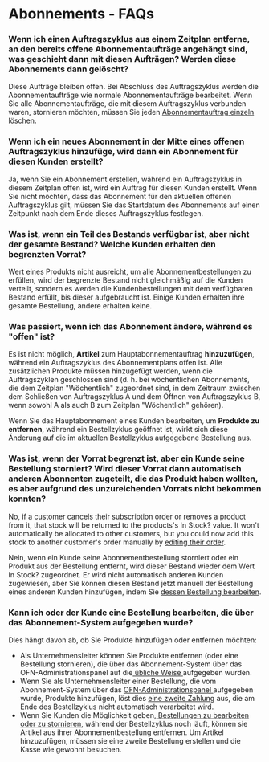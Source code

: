 # Abonnements - FAQs

### Wenn ich einen Auftragszyklus aus einem Zeitplan entferne, an den bereits offene Abonnementaufträge angehängt sind, was geschieht dann mit diesen Aufträgen? Werden diese Abonnements dann gelöscht?

Diese Aufträge bleiben offen. Bei Abschluss des Auftragszyklus werden die Abonnementaufträge wie normale Abonnementaufträge bearbeitet. Wenn Sie alle Abonnementaufträge, die mit diesem Auftragszyklus verbunden waren, stornieren möchten, müssen Sie jeden [Abonnementauftrag einzeln löschen](subscriptions-creating-and-managing-orders.md#bearbeiten-sie-das-basisabonnement).

### Wenn ich ein neues Abonnement in der Mitte eines offenen Auftragszyklus hinzufüge, wird dann ein Abonnement für diesen Kunden erstellt?

Ja, wenn Sie ein Abonnement erstellen, während ein Auftragszyklus in diesem Zeitplan offen ist, wird ein Auftrag für diesen Kunden erstellt. Wenn Sie nicht möchten, dass das Abonnement für den aktuellen offenen Auftragszyklus gilt, müssen Sie das Startdatum des Abonnements auf einen Zeitpunkt nach dem Ende dieses Auftragszyklus festlegen.

### Was ist, wenn ein Teil des Bestands verfügbar ist, aber nicht der gesamte Bestand? Welche Kunden erhalten den begrenzten Vorrat?

Wert eines Produkts nicht ausreicht, um alle Abonnementbestellungen zu erfüllen, wird der begrenzte Bestand nicht gleichmäßig auf die Kunden verteilt, sondern es werden die Kundenbestellungen mit dem verfügbaren Bestand erfüllt, bis dieser aufgebraucht ist. Einige Kunden erhalten ihre gesamte Bestellung, andere erhalten keine.

### Was passiert, wenn ich das Abonnement ändere, während es "offen" ist?

Es ist nicht möglich, **Artikel** zum Hauptabonnementauftrag **hinzuzufügen**, während ein Auftragszyklus des Abonnementplans offen ist. Alle zusätzlichen Produkte müssen hinzugefügt werden, wenn die Auftragszyklen geschlossen sind (d. h. bei wöchentlichen Abonnements, die dem Zeitplan "Wöchentlich" zugeordnet sind, in dem Zeitraum zwischen dem Schließen von Auftragszyklus A und dem Öffnen von Auftragszyklus B, wenn sowohl A als auch B zum Zeitplan "Wöchentlich" gehören).

Wenn Sie das Hauptabonnement eines Kunden bearbeiten, um **Produkte zu entfernen**, während ein Bestellzyklus geöffnet ist, wirkt sich diese Änderung auf die im aktuellen Bestellzyklus aufgegebene Bestellung aus.

### Was ist, wenn der Vorrat begrenzt ist, aber ein Kunde seine Bestellung storniert? Wird dieser Vorrat dann automatisch anderen Abonnenten zugeteilt, die das Produkt haben wollten, es aber aufgrund des unzureichenden Vorrats nicht bekommen konnten?

No, if a customer cancels their subscription order or removes a product from it, that stock will be returned to the products's In Stock? value. It won't automatically be allocated to other customers, but you could now add this stock to another customer's order manually by [editing their order](../orders/view-orders.md#editing-an-order).

Nein, wenn ein Kunde seine Abonnementbestellung storniert oder ein Produkt aus der Bestellung entfernt, wird dieser Bestand wieder dem Wert In Stock? zugeordnet. Er wird nicht automatisch anderen Kunden zugewiesen, aber Sie können diesen Bestand jetzt manuell der Bestellung eines anderen Kunden hinzufügen, indem Sie [dessen Bestellung bearbeiten](../orders/view-orders.md#einen-auftrag-bearbeiten).

### Kann ich oder der Kunde eine Bestellung bearbeiten, die über das Abonnement-System aufgegeben wurde?

Dies hängt davon ab, ob Sie Produkte hinzufügen oder entfernen möchten:

* Als Unternehmensleiter können Sie Produkte entfernen (oder eine Bestellung stornieren), die über das Abonnement-System über das OFN-Administrationspanel auf die[ übliche Weise ](../orders/view-orders.md#einen-auftrag-bearbeiten)aufgegeben wurden.
* Wenn Sie als Unternehmensleiter einer Bestellung, die vom Abonnement-System über das [OFN-Administrationspanel ](../orders/view-orders.md#einen-auftrag-bearbeiten)aufgegeben wurde, Produkte hinzufügen, löst dies [eine zweite Zahlung](../orders/refunds-and-adjusting-payments.md#einziehung-zusaetzlicher-zahlungen) aus, die am Ende des Bestellzyklus nicht automatisch verarbeitet wird.
* Wenn Sie Kunden die Möglichkeit geben,[ Bestellungen zu bearbeiten oder zu stornieren](../enterprise-profile/enterprise-settings.md#shop-einstellungen), während der Bestellzyklus noch läuft, können sie Artikel aus ihrer Abonnementbestellung entfernen. Um Artikel hinzuzufügen, müssen sie eine zweite Bestellung erstellen und die Kasse wie gewohnt besuchen.

